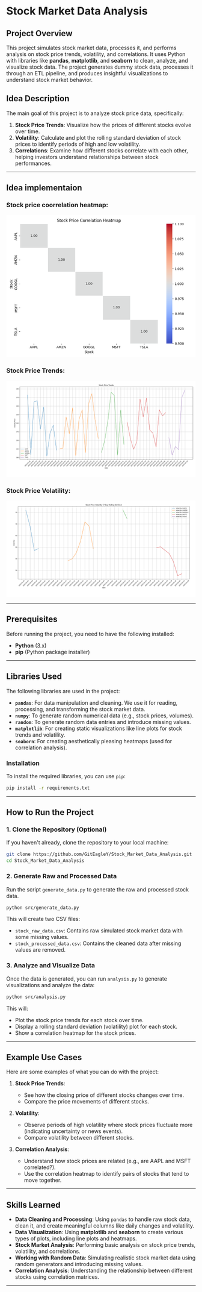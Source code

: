 # Stock Market Data Analysis

## Project Overview

This project simulates stock market data, processes it, and performs analysis on stock price trends, volatility, and correlations. It uses Python with libraries like **pandas**, **matplotlib**, and **seaborn** to clean, analyze, and visualize stock data. The project generates dummy stock data, processes it through an ETL pipeline, and produces insightful visualizations to understand stock market behavior.

## Idea Description

The main goal of this project is to analyze stock price data, specifically:
1. **Stock Price Trends**: Visualize how the prices of different stocks evolve over time.
2. **Volatility**: Calculate and plot the rolling standard deviation of stock prices to identify periods of high and low volatility.
3. **Correlations**: Examine how different stocks correlate with each other, helping investors understand relationships between stock performances.

---
## Idea implementaion

### Stock price coorrelation heatmap:
![Coorrelation_Heatmap](Images/Coorrelation_Heatmap.png)

### Stock Price Trends:
![Stock_Price_Trends](Images/Stock_Price_Trends.png)

### Stock Price Volatility:
![Stock_Price_Volatility](Images/Stock_Price_Volatility.png)

---
## Prerequisites

Before running the project, you need to have the following installed:

- **Python** (3.x)
- **pip** (Python package installer)

---

## Libraries Used

The following libraries are used in the project:

- **`pandas`**: For data manipulation and cleaning. We use it for reading, processing, and transforming the stock market data.
- **`numpy`**: To generate random numerical data (e.g., stock prices, volumes).
- **`random`**: To generate random data entries and introduce missing values.
- **`matplotlib`**: For creating static visualizations like line plots for stock trends and volatility.
- **`seaborn`**: For creating aesthetically pleasing heatmaps (used for correlation analysis).

### Installation

To install the required libraries, you can use `pip`:

```bash
pip install -r requirements.txt

```

---

## How to Run the Project

### 1. Clone the Repository (Optional)

If you haven't already, clone the repository to your local machine:

```bash
git clone https://github.com/GitEagleY/Stock_Market_Data_Analysis.git
cd Stock_Market_Data_Analysis
```

### 2. Generate Raw and Processed Data

Run the script `generate_data.py` to generate the raw and processed stock data.

```bash
python src/generate_data.py
```

This will create two CSV files:

- `stock_raw_data.csv`: Contains raw simulated stock market data with some missing values.
- `stock_processed_data.csv`: Contains the cleaned data after missing values are removed.

### 3. Analyze and Visualize Data

Once the data is generated, you can run `analysis.py` to generate visualizations and analyze the data:

```bash
python src/analysis.py
```

This will:
- Plot the stock price trends for each stock over time.
- Display a rolling standard deviation (volatility) plot for each stock.
- Show a correlation heatmap for the stock prices.

---

## Example Use Cases

Here are some examples of what you can do with the project:

1. **Stock Price Trends**:
   - See how the closing price of different stocks changes over time.
   - Compare the price movements of different stocks.

2. **Volatility**:
   - Observe periods of high volatility where stock prices fluctuate more (indicating uncertainty or news events).
   - Compare volatility between different stocks.

3. **Correlation Analysis**:
   - Understand how stock prices are related (e.g., are AAPL and MSFT correlated?).
   - Use the correlation heatmap to identify pairs of stocks that tend to move together.

---

## Skills Learned

- **Data Cleaning and Processing**: Using `pandas` to handle raw stock data, clean it, and create meaningful columns like daily changes and volatility.
- **Data Visualization**: Using **matplotlib** and **seaborn** to create various types of plots, including line plots and heatmaps.
- **Stock Market Analysis**: Performing basic analysis on stock price trends, volatility, and correlations.
- **Working with Random Data**: Simulating realistic stock market data using random generators and introducing missing values.
- **Correlation Analysis**: Understanding the relationship between different stocks using correlation matrices.

---
